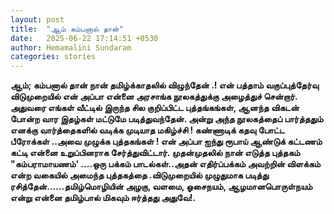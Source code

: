 ```yaml
---
layout: post
title:  "ஆம் கம்பனால் தான்"
date:   2025-06-22 17:14:51 +0530
author: Hemamalini Sundaram
categories: stories
---
```


**ஆம்; கம்பனால் தான் நான் தமிழ்க்காதலில் விழுந்தேன் .! என் பத்தாம் வகுப்புத்தேர்வு
விடுமுறையில் என் அப்பா என்னை அரசாங்க நூலகத்துக்கு அழைத்துச் சென்றார். அதுவரை எங்கள்
வீட்டில் இருந்த சில குறிப்பிட்ட புத்தங்கங்கள், ஆனந்த விகடன் போன்ற வார இதழ்கள் மட்டுமே
படித்துவந்தேன். அன்று அந்த நூலகத்தைப் பார்த்ததும் எனக்கு வார்த்தைகளில் வடிக்க முடியாத
மகிழ்ச்சி ! கண்ணாடிக் கதவு போட்ட பீரோக்கள் ..அவை முழுக்க புத்தகங்கள் ! என் அப்பா ஐந்து
ரூபாய் ஆண்டுக் கட்டணம் கட்டி என்னை உறுப்பினராக சேர்த்துவிட்டார். முதன்முதலில் நான்
எடுத்த புத்தகம் "கம்பராமாயணம்' ....ஒரு பக்கம் பாடல்கள்..அதன் எதிர்ப்பக்கம் அவற்றின்
விளக்கம் என்ற வகையில் அமைந்த புத்தகத்தை .விடுமுறையில் முழுதுமாக படித்து
ரசித்தேன்......தமிழ்மொழியின் அழகு, வளமை, ஓசைநயம், ஆழமானபொருள்நயம் என்று என்னை
தமிழ்பால் மிகவும் ஈர்த்தது அதுவே!.**
